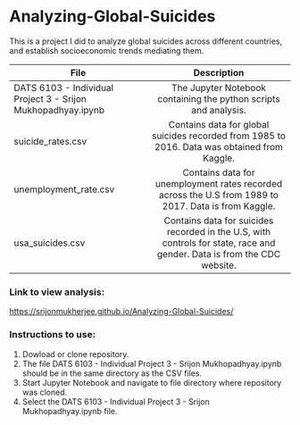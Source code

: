 # Analyzing-Global-Suicides
This is a project I did to analyze global suicides across different countries, and establish socioeconomic trends mediating them. 

| File       |    Description   | 
| ------------- |:-------------:| 
| DATS 6103 - Individual Project 3 - Srijon Mukhopadhyay.ipynb     | The Jupyter Notebook containing the python scripts and analysis.| 
| suicide_rates.csv |Contains data for global suicides recorded from 1985 to 2016. Data was obtained from Kaggle.| 
| unemployment_rate.csv |Contains data for unemployment rates recorded across the U.S from 1989 to 2017. Data is from Kaggle.|
|usa_suicides.csv|Contains data for suicides recorded in the U.S, with controls for state, race and gender. Data is from the CDC website.|

### Link to view analysis:
https://srijonmukherjee.github.io/Analyzing-Global-Suicides/

### Instructions to use:
1. Dowload or clone repository.
2. The file DATS 6103 - Individual Project 3 - Srijon Mukhopadhyay.ipynb should be in the same directory as the CSV files.
3. Start Jupyter Notebook and navigate to file directory where repository was cloned.
4. Select the DATS 6103 - Individual Project 3 - Srijon Mukhopadhyay.ipynb file.
